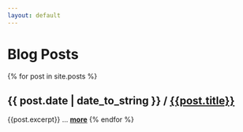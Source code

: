 ```yaml
---
layout: default
---
```


# Blog Posts
{% for post in site.posts %}
## {{ post.date | date_to_string }} / [{{post.title}}]({{post.url}})  
  {{post.excerpt}} ... [**more**]({{post.url}})
{% endfor %}
